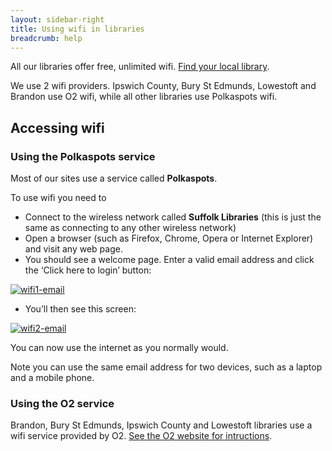 ```yaml
---
layout: sidebar-right
title: Using wifi in libraries
breadcrumb: help
---
```

All our libraries offer free, unlimited wifi. [Find your local library](http://suffolklibraries.co.uk/branches "Branches").

We use 2 wifi providers. Ipswich County, Bury St Edmunds, Lowestoft and Brandon use O2 wifi, while all other libraries use Polkaspots wifi.

## Accessing wifi

### Using the Polkaspots service

Most of our sites use a service called **Polkaspots**.

To use wifi you need to

  * Connect to the wireless network called **Suffolk Libraries** (this is just the same as connecting to any other wireless network)
  * Open a browser (such as Firefox, Chrome, Opera or Internet Explorer) and visit any web page.
  * You should see a welcome page. Enter a valid email address and click the &#8216;Click here to login&#8217; button:<figure>

[![wifi1-email](http://suffolklibraries.co.uk/wp-content/uploads/2014/01/wifi1-email.png)](http://suffolklibraries.co.uk/wp-content/uploads/2014/01/wifi1-email.png)</figure>

  * You&#8217;ll then see this screen:<figure>

[![wifi2-email](http://suffolklibraries.co.uk/wp-content/uploads/2014/01/wifi2-email.png)](http://suffolklibraries.co.uk/wp-content/uploads/2014/01/wifi2-email.png)</figure>

You can now use the internet as you normally would.

Note you can use the same email address for two devices, such as a laptop and a mobile phone.

### Using the O2 service

Brandon, Bury St Edmunds, Ipswich County and Lowestoft libraries use a wifi service provided by O2. [See the O2 website for intructions](https://www.o2wifi.co.uk/my).
